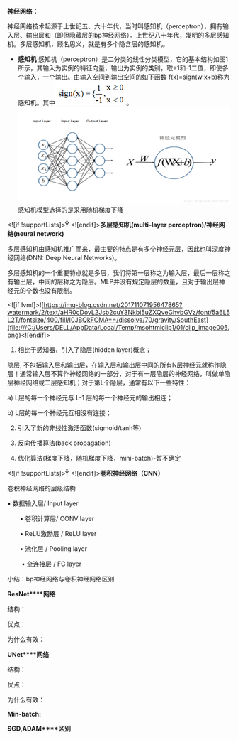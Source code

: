 **神经网络：**

神经网络技术起源于上世纪五、六十年代，当时叫感知机（perceptron），拥有输入层、输出层和（即但隐藏层的bp神经网络）。上世纪八十年代，发明的多层感知机。多层感知机，顾名思义，就是有多个隐含层的感知机。
 - **感知机**
感知机（perceptron）是二分类的线性分类模型，它的基本结构如图1所示，其输入为实例的特征向量，输出为实例的类别，取+1和-1二值，即使多个输入，一个输出。由输入空间到输出空间的如下函数 f(x)=sign(w·x+b)称为感知机。其中![enter image description here](https://github.com/sfxz035/DL-Learning/raw/master/picture/%E5%BE%AE%E4%BF%A1%E6%88%AA%E5%9B%BE_20190318202610.png)。
![enter image description here](https://github.com/sfxz035/DL-Learning/raw/master/picture/11.png)
感知机模型选择的是采用随机梯度下降

<![if !supportLists]>Ÿ <![endif]>**多层感知机(multi-layer perceptron)/神经网络(neural network)**

多层感知机由感知机推广而来，最主要的特点是有多个神经元层，因此也叫深度神经网络(DNN: Deep Neural Networks)。

多层感知机的一个重要特点就是多层，我们将第一层称之为输入层，最后一层称之有输出层，中间的层称之为隐层。MLP并没有规定隐层的数量，且对于输出层神经元的个数也没有限制。

<![if !vml]>![https://img-blog.csdn.net/20171107195647865?watermark/2/text/aHR0cDovL2Jsb2cuY3Nkbi5uZXQveGhvbGVz/font/5a6L5L2T/fontsize/400/fill/I0JBQkFCMA==/dissolve/70/gravity/SouthEast](file:///C:/Users/DELL/AppData/Local/Temp/msohtmlclip1/01/clip_image005.png)<![endif]>

1. 相比于感知器，引入了隐层(hidden layer)概念；

隐层, 不包括输入层和输出层，在输入层和输出层中间的所有N层神经元就称作隐层！通常输入层不算作神经网络的一部分，对于有一层隐层的神经网络，叫做单隐层神经网络或二层感知机；对于第L个隐层，通常有以下一些特性：

a) L层的每一个神经元与 L-1 层的每一个神经元的输出相连；

b) L层的每一个神经元互相没有连接；

2. 引入了新的非线性激活函数(sigmoid/tanh等)

3. 反向传播算法(back propagation)

4. 优化算法(梯度下降，随机梯度下降，mini-batch)-暂不确定

<![if !supportLists]>Ÿ <![endif]>**卷积神经网络（CNN）**

卷积神经网络的层级结构

• 数据输入层/ Input layer

　　•  卷积计算层/ CONV layer

　　• ReLU激励层 / ReLU layer

　　•  池化层 / Pooling layer

　　  •  全连接层 / FC layer

小结：bp神经网络与卷积神经网络区别

**ResNet****网络**

结构：

优点：

为什么有效：

**UNet****网络**

结构：

优点：

为什么有效：

**Min-batch:**

**SGD,ADAM****区别**
<!--stackedit_data:
eyJoaXN0b3J5IjpbLTkyMjc4MzMwLC00OTQxNTkxMjUsLTE1MD
IzOTQ0NDRdfQ==
-->